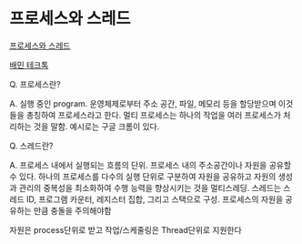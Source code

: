 # 프로세스와 스레드

[프로세스와 스레드](https://github.com/JaeYeopHan/Interview_Question_for_Beginner/tree/master/OS)

[배민 테크톡](https://www.youtube.com/watch?v=DmZnOg5Ced8)

Q. 프로세스란?

A. 실행 중인 program. 운영체제로부터 주소 공간, 파일, 메모리 등을 할당받으며 이것들을 총칭하여 프로세스라고 한다. 멀티 프로세스는 하나의 작업을 여러 프로세스가 처리하는 것을 말함. 예시로는 구글 크롬이 있다.

Q. 스레드란?

A. 프로세스 내에서 실행되는 흐름의 단위. 프로세스 내의 주소공간이나 자원을 공유할 수 있다. 하나의 프로세스를 다수의 실행 단위로 구분하여 자원을 공유하고 자원의 생성과 관리의 중복성을 최소화하여 수행 능력을 향상시키는 것을 멀티스레딩. 스레드는 스레드 ID, 프로그램 카운터, 레지스터 집합, 그리고 스택으로 구성. 프로세스의 자원을 공유하는 만큼 충돌을 주의해야함

자원은 process단위로 받고 작업/스케줄링은 Thread단위로 지원한다
